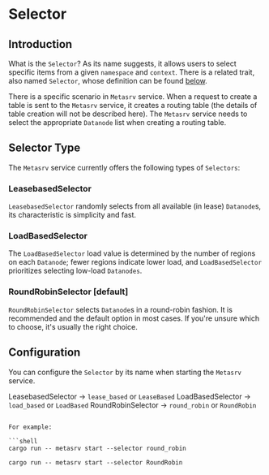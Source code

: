 # Selector

## Introduction

What is the `Selector`? As its name suggests, it allows users to select specific items from a given `namespace` and `context`. There is a related trait, also named `Selector`, whose definition can be found [below][0].

[0]: https://github.com/GreptimeTeam/greptimedb/blob/main/src/meta-srv/src/selector.rs

There is a specific scenario in `Metasrv` service. When a request to create a table is sent to the `Metasrv` service, it creates a routing table (the details of table creation will not be described here). The `Metasrv` service needs to select the appropriate `Datanode` list when creating a routing table.

## Selector Type

The `Metasrv` service currently offers the following types of `Selectors`:

### LeasebasedSelector

`LeasebasedSelector` randomly selects from all available (in lease) `Datanode`s, its characteristic is simplicity and fast.

### LoadBasedSelector

The `LoadBasedSelector` load value is determined by the number of regions on each `Datanode`; fewer regions indicate lower load, and `LoadBasedSelector` prioritizes selecting low-load `Datanodes`.

### RoundRobinSelector [default]
`RoundRobinSelector` selects `Datanode`s in a round-robin fashion. It is recommended and the default option in most cases. If you're unsure which to choose, it's usually the right choice.

## Configuration

You can configure the `Selector` by its name when starting the `Metasrv` service.

LeasebasedSelector -> `lease_based` or `LeaseBased`
LoadBasedSelector -> `load_based` or `LoadBased`
RoundRobinSelector -> `round_robin` or `RoundRobin`
```

For example:

```shell
cargo run -- metasrv start --selector round_robin
```

```shell
cargo run -- metasrv start --selector RoundRobin
```
